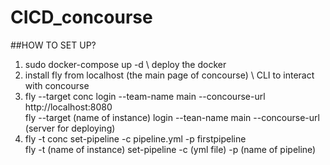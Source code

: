# CICD_concourse

##HOW TO SET UP?
1. sudo docker-compose up -d \ deploy the docker
2. install fly from localhost (the main page of concourse) \ CLI to interact with concourse
3. fly --target conc login --team-name main --concourse-url http://localhost:8080 \
   fly --target (name of instance) login --tean-name main --concourse-url (server for deploying)
4. fly -t conc set-pipeline -c pipeline.yml -p firstpipeline \
   fly -t (name of instance) set-pipeline -c (yml file) -p (name of pipeline)	
